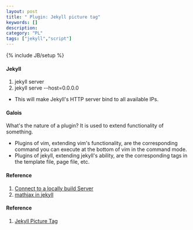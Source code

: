 ```yaml
---
layout: post
title: " Plugin: Jekyll picture tag"
keywords: []
description: 
category: "PL" 
tags: ["jekyll","script"]
---
```

{% include JB/setup %}

#### Jekyll
1. jekyll server 
2. jekyll serve --host=0.0.0.0
- This will make Jekyll's HTTP server bind to all available IPs.


#### Galois
What's the nature of a plugin?  It is used to extend functionality of
something.
- Plugins of vim, extending vim's functionality, are the corresponding command
  you can execute at the bottom of vim in the command mode.
- Plugins of jekyll, extending jekyll's ability, are the corresponding tags in
  the template file, page file, etc.


#### Reference
1. [Connect to a locally build Server](https://stackoverflow.com/questions/16608466/connect-to-a-locally-built-jekyll-server-using-mobile-devices-in-the-lan)
2. [mathjax in jekyll](https://quuxplusone.github.io/blog/2020/08/19/mathjax-v3-in-jekyll/)


#### Reference
1. [Jekyll Picture Tag](https://rbuchberger.github.io/jekyll_picture_tag/)
